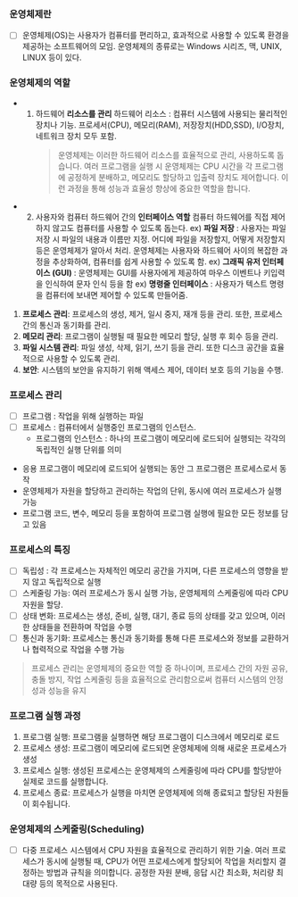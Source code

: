 ### 운영체제란

- [ ] 운영체제(OS)는 사용자가 컴퓨터를 편리하고, 효과적으로 사용할 수 있도록 환경을 제공하는 소프트웨어의 모임. 운영체제의 종류로는 Windows 시리즈, 맥, UNIX, LINUX 등이 있다.

### 운영체제의 역할

- 1.  하드웨어 **리소스를 관리**
      하드웨어 리소스 : 컴퓨터 시스템에 사용되는 물리적인 장치나 기능. 프로세서(CPU), 메모리(RAM), 저장장치(HDD,SSD), I/O장치, 네트워크 장치 모두 포함.
      > 운영체제는 이러한 하드웨어 리소스를 효율적으로 관리, 사용하도록 돕습니다. 여러 프로그램을 실행 시 운영체제는 CPU 시간을 각 프로그램에 공정하게 분배하고, 메모리도 할당하고 입출력 장치도 제어합니다. 이런 과정을 통해 성능과 효율성 향상에 중요한 역할을 합니다.
- 2. 사용자와 컴퓨터 하드웨어 간의 **인터페이스 역할**
     컴퓨터 하드웨어를 직접 제어하지 않고도 컴퓨터를 사용할 수 있도록 돕는다.
     ex) **파일 저장** : 사용자는 파일 저장 시 파일의 내용과 이름만 지정. 어디에 파일을 저장할지, 어떻게 저장할지 등은 운영체제가 알아서 처리. 운영체제는 사용자와 하드웨어 사이의 복잡한 과정을 추상화하여, 컴퓨터를 쉽게 사용할 수 있도록 함.
     ex) **그래픽 유저 인터페이스 (GUI)** : 운영체제는 GUI를 사용자에게 제공하여 마우스 이벤트나 키입력을 인식하여 문자 인식 등을 함
     ex) **명령줄 인터페이스** : 사용자가 텍스트 명령을 컴퓨터에 보내면 제어할 수 있도록 만들어줌.

1. **프로세스 관리**: 프로세스의 생성, 제거, 일시 중지, 재개 등을 관리. 또한, 프로세스 간의 통신과 동기화를 관리.
2. **메모리 관리**: 프로그램이 실행될 때 필요한 메모리 할당, 실행 후 회수 등을 관리.
3. **파일 시스템 관리**: 파일 생성, 삭제, 읽기, 쓰기 등을 관리. 또한 디스크 공간을 효율적으로 사용할 수 있도록 관리.
4. **보안**: 시스템의 보안을 유지하기 위해 액세스 제어, 데이터 보호 등의 기능을 수행.

### 프로세스 관리

- [ ] 프로그램 : 작업을 위해 실행하는 파일
- [ ] 프로세스 : 컴퓨터에서 실행중인 프로그램의 인스턴스.
  - 프로그램의 인스턴스 : 하나의 프로그램이 메모리에 로드되어 실행되는 각각의 독립적인 실행 단위를 의미
- 응용 프로그램이 메모리에 로드되어 실행되는 동안 그 프로그램은 프로세스로서 동작
- 운영체제가 자원을 할당하고 관리하는 작업의 단위, 동시에 여러 프로세스가 실행 가능
- 프로그램 코드, 변수, 메모리 등을 포함하여 프로그램 실행에 필요한 모든 정보를 담고 있음

### 프로세스의 특징

- [ ] 독립성 : 각 프로세스는 자체적인 메모리 공간을 가지며, 다른 프로세스의 영향을 받지 않고 독립적으로 실행
- [ ] 스케줄링 가능: 여러 프로세스가 동시 실행 가능, 운영체제의 스케줄링에 따라 CPU 자원을 할당.
- [ ] 상태 변화: 프로세스는 생성, 준비, 실행, 대기, 종료 등의 상태를 갖고 있으며, 이러한 상태들을 전환하며 작업을 수행
- [ ] 통신과 동기화: 프로세스는 통신과 동기화를 통해 다른 프로세스와 정보를 교환하거나 협력적으로 작업을 수행 가능

> 프로세스 관리는 운영체제의 중요한 역할 중 하나이며, 프로세스 간의 자원 공유, 충돌 방지, 작업 스케줄링 등을 효율적으로 관리함으로써 컴퓨터 시스템의 안정성과 성능을 유지

### 프로그램 실행 과정

1. 프로그램 실행: 프로그램을 실행하면 해당 프로그램이 디스크에서 메모리로 로드
2. 프로세스 생성: 프로그램이 메모리에 로드되면 운영체제에 의해 새로운 프로세스가 생성
3. 프로세스 실행: 생성된 프로세스는 운영체제의 스케줄링에 따라 CPU를 할당받아 실제로 코드를 실행합니다.
4. 프로세스 종료: 프로세스가 실행을 마치면 운영체제에 의해 종료되고 할당된 자원들이 회수됩니다.

### 운영체제의 스케줄링(Scheduling)

- [ ] 다중 프로세스 시스템에서 CPU 자원을 효율적으로 관리하기 위한 기술. 여러 프로세스가 동시에 실행될 때, CPU가 어떤 프로세스에게 할당되어 작업을 처리할지 결정하는 방법과 규칙을 의미합니다. 공정한 자원 분배, 응답 시간 최소화, 처리량 최대량 등의 목적으로 사용된다.
